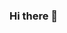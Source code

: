 ### Hi there 👋

<!--
**ckolbeck/ckolbeck** is a ✨ _special_ ✨ repository because its `README.md` (this file) appears on your GitHub profile.

- I am a 3rd year student at Iowa State University studying Aerospace Engineering
- I am minoring in Engineering Sales
- I work as a facility supervisor for ISU Recreation Services
- I am a member of Cylone Rocketry where I am apart of the recovery and Honeywell research subteams
- I am the acting Vice President of Academics for Iowa State's chapter of Delta Upsilon Fraternity
-->
